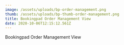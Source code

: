 ```yaml
---
image: /assets/uploads/bp-order-management.png
thumb: /assets/uploads/bp-thumb-order-management.png
title: Bookingpad Order Management View
date: 2020-10-06T12:15:12.561Z
---
```

Bookingpad Order Management View